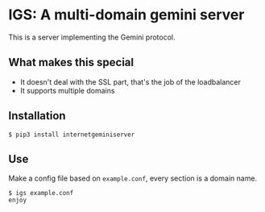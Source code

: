 # IGS: A multi-domain gemini server

This is a server implementing the Gemini protocol.

## What makes this special

* It doesn't deal with the SSL part, that's the job of the loadbalancer
* It supports multiple domains

## Installation

```shell-session
$ pip3 install internetgeminiserver
```

## Use

Make a config file based on `example.conf`, every section is a domain name.

```shell-session
$ igs example.conf
enjoy
```